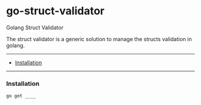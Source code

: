 # go-struct-validator
Golang Struct Validator

The struct validator is a generic solution to manage the structs validation in golang.

---

- [Installation](#installation)

---

### Installation

```bash
go get ____
```